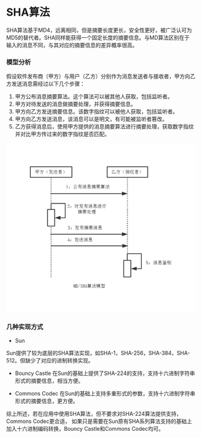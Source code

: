 SHA算法
===

SHA算法基于MD4，远离相同，但是摘要长度更长，安全性更好，被广泛认可为MD5的替代者。SHA同样能获得一个固定长度的摘要信息。与MD算法区别在于
输入的消息不同，与其对应的摘要信息的差异概率很高。

### 模型分析

假设软件发布商（甲方）与用户（乙方）分别作为消息发送者与接收者，甲方向乙方发送消息需经过以下几个步骤：

1. 甲方公布消息摘要算法。这个算法可以被其他人获取，包括监听者。
2. 甲方对待发送的消息做摘要处理，并获得摘要信息。
3. 甲方向乙方发送摘要信息。该数字指纹可以被他人获取，包括监听者。
4. 甲方向乙方发送消息，该消息可以是明文，有可能被监听者篡改。
5. 乙方获得消息后，使用甲方提供的消息摘要算法进行摘要处理，获取数字指纹并对比甲方传过来的数字指纹是否匹配。

![alt text](img/2.2-md-sha.png)

### 几种实现方式

- Sun

Sun提供了较为底层的SHA算法实现，如SHA-1，SHA-256，SHA-384，SHA-512。但缺少了对应的进制转换实现。

- Bouncy Castle
在Sun的基础上提供了SHA-224的支持，支持十六进制字符串形式的摘要信息，相当方便。

- Commons Codec
在Sun的基础上支持多重形式的参数，支持十六进制字符串形式的摘要信息，更方便。

综上所述，若在应用中使用SHA算法，但不要求对SHA-224算法提供支持，Commons Codec更合适，
如果只是需要在Sun原有SHA系列算法支持的基础上加入十六进制编码转换，Bouncy Castle和Commons Codec均可。
